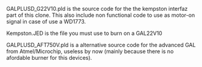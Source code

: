 GALPLUSD_G22V10.pld is the source code for the the kempston interfaz part of this clone.
This also include non functional code to use as motor-on signal in case of use a WD1773.

Kempston.JED is the file you must use to burn on a GAL22V10

GALPLUSD_AFT750V.pld is a alternative source code for the advanced GAL from Atmel/Microchip, useless by now (mainly because there is no afordable burner for this devices). 
